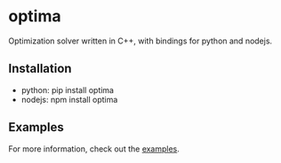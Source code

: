 # optima

Optimization solver written in C++, with bindings for python and nodejs.

## Installation

- python: pip install optima
- nodejs: npm install optima

## Examples

For more information, check out the <a href="url">examples</a>.
